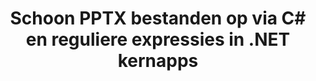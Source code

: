 ---
############################# Static ############################
layout: "auto-gen-gist"
draft: false
path: "nl/redaction/net/regex/pptx"
otherformats: CSV DOC DOCM DOCX DOT DOTM DOTX PDF POT POTM PPS PPSM PPSX PPT PPTM RTF XLS XLSM XLSX XLT XLTM XLTX  

############################# Head ############################
head_title: "Bewerk PPTX documenten met reguliere expressies via .NET Core"
head_description: "Bewerk gevoelige informatie met behulp van reguliere expressies uit documenten van verschillende formaten"

############################# Header ############################
title: "Schoon PPTX bestanden op via C# en reguliere expressies in .NET kernapps"
description: "Zoek en verwijder gevoelige informatie uit Office- en OpenOffice-documenten, -spreadsheets en -presentaties, evenals PPTX op Windows, Linux en macOS"

################### SubMenu/Download Button #####################
submenu:
    enable: true

############################# About ############################
about:
    enable: true
    title: "Documenttekstredactie voor .NET API"
    content: |
        Eén formaat-onafhankelijke interface voor het opschonen van gevoelige en geheime informatie uit de PDF, Word, Excel, PowerPoint documenten en afbeeldingen, inclusief de mogelijkheid om metadata te wijzigen en opmerkingen te verwijderen. Met de tool GroupDocs.Redaction for .NET kunt u de geclassificeerde informatie redigeren en het geredigeerde document opslaan in PDF, alle pagina's omzetten in rasterafbeeldingen of het document in zijn oorspronkelijke formaat behouden voor verdere bewerking.

############################# Steps ############################
steps:
    enable: true
    title_left: "Tekst uit PPTX redigeren met reguliere expressies via C#"
    content_left: |
        Met [GroupDocs.Redaction](nl//redaction/net/) kunnen .NET-ontwikkelaars met een paar eenvoudige stappen volledige reguliere expressies gebruiken om PPTX-bestanden te redigeren.

        *   Maak een instantie van [Redactor](https://apireference.groupdocs.com/redaction/net/groupdocs.redaction/redactor) klasse & laad PPTX bestand
        *   Maak een instantie van de klasse [RegexRedaction](https://apireference.groupdocs.com/redaction/net/groupdocs.redaction.redactions/regexredaction) om de tekst te zoeken en te vervangen
        *   Roep [Redactor.Apply](https://apireference.groupdocs.com/redaction/net/groupdocs.redaction/redactor/methods/apply/index) methode aan met object van RegexRedaction
        
    title_right: "Aan de slag met Redaction API"
    content_right: |
        Installeer vanaf de opdrachtregel als ```nuget install GroupDocs.Redaction``` of via Package Manager Console van Visual Studio met ```Install-Package GroupDocs.Redaction```. 
        U kunt ook het offline MSI-installatieprogramma of de DLL's in een ZIP-bestand downloaden van [downloads](https://downloads.groupdocs.com/redaction/net) en er handmatig naar verwijzen in uw project.  
        
    code: |
        ```cs
        using (Redactor redactor = new Redactor(@"sample.pptx"))
        {
        	redactor.Apply(new RegexRedaction("\\d{2}\\s*\\d{2}[^\\d]*\\d{6}", new ReplacementOptions(System.Drawing.Color.Blue)));
        	redactor.Save();
        }
        ```

############################# Demos ############################
demos:
    enable: true
############################# About Formats ############################
about_formats:
    enable: true
############################# More Formats ############################
more_formats:
    enable: true

############################# Back to top ###############################
back_to_top:
    enable: true
---